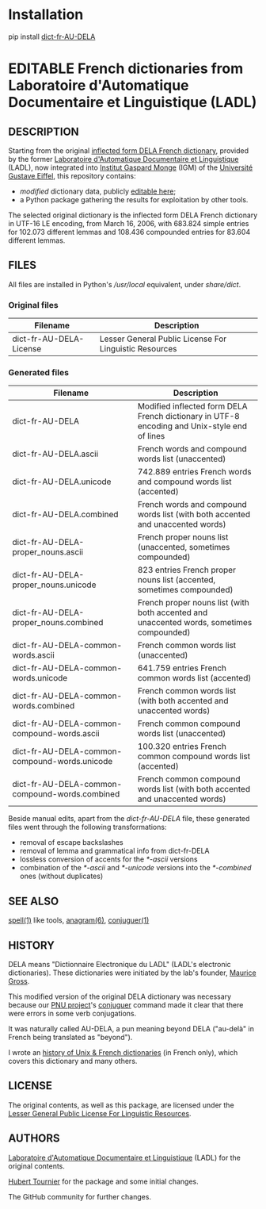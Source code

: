 # Installation
pip install [dict-fr-AU-DELA](https://pypi.org/project/dict-fr-AU-DELA/)

# EDITABLE French dictionaries from Laboratoire d'Automatique Documentaire et Linguistique (LADL)

## DESCRIPTION
Starting from the original [inflected form DELA French dictionary](https://infolingu.univ-mlv.fr/DonneesLinguistiques/Dictionnaires/telechargement.html),
provided by the former [Laboratoire d'Automatique Documentaire et Linguistique](https://infolingu.univ-mlv.fr/LADL/Historique.html) (LADL),
now integrated into [Institut Gaspard Monge](https://igm.univ-gustave-eiffel.fr/) (IGM) of the [Université Gustave Eiffel](https://www.univ-gustave-eiffel.fr/),
this repository contains:
* *modified* dictionary data, publicly [editable here](https://github.com/HubTou/dict-fr-AU-DELA/tree/main/data);
* a Python package gathering the results for exploitation by other tools.

The selected original dictionary is the inflected form DELA French dictionary in UTF-16 LE encoding,
from March 16, 2006, with 683.824 simple entries for 102.073 different lemmas and 108.436 compounded entries for 83.604 different lemmas.

## FILES
All files are installed in Python's */usr/local* equivalent, under *share/dict*.

### Original files

Filename|Description
---|---
dict-fr-AU-DELA-License|Lesser General Public License For Linguistic Resources

### Generated files

Filename|Description
---|---
dict-fr-AU-DELA|Modified inflected form DELA French dictionary in UTF-8 encoding and Unix-style end of lines
dict-fr-AU-DELA.ascii|French words and compound words list (unaccented)
dict-fr-AU-DELA.unicode|742.889 entries French words and compound words list (accented)
dict-fr-AU-DELA.combined|French words and compound words list (with both accented and unaccented words)
dict-fr-AU-DELA-proper_nouns.ascii|French proper nouns list (unaccented, sometimes compounded)
dict-fr-AU-DELA-proper_nouns.unicode|823 entries French proper nouns list (accented, sometimes compounded)
dict-fr-AU-DELA-proper_nouns.combined|French proper nouns list (with both accented and unaccented words, sometimes compounded)
dict-fr-AU-DELA-common-words.ascii|French common words list (unaccented)
dict-fr-AU-DELA-common-words.unicode|641.759 entries French common words list (accented)
dict-fr-AU-DELA-common-words.combined|French common words list (with both accented and unaccented words)
dict-fr-AU-DELA-common-compound-words.ascii|French common compound words list (unaccented)
dict-fr-AU-DELA-common-compound-words.unicode|100.320 entries French common compound words list (accented)
dict-fr-AU-DELA-common-compound-words.combined|French common compound words list (with both accented and unaccented words)

Beside manual edits, apart from the *dict-fr-AU-DELA* file, these generated files went through the following transformations:
* removal of escape backslashes
* removal of lemma and grammatical info from dict-fr-DELA
* lossless conversion of accents for the *\*-ascii* versions
* combination of the *\*-ascii* and *\*-unicode* versions into the *\*-combined* ones (without duplicates)

## SEE ALSO
[spell(1)](https://www.freebsd.org/cgi/man.cgi?query=spell) like tools,
[anagram(6)](https://github.com/HubTou/anagram/blob/main/README.md),
[conjuguer(1)](https://github.com/HubTou/conjuguer/blob/main/README.md)

## HISTORY
DELA means "Dictionnaire Electronique du LADL" (LADL's electronic dictionaries). These dictionaries were initiated by the lab's founder, [Maurice Gross](https://fr.wikipedia.org/wiki/Maurice_Gross).

This modified version of the original DELA dictionary was necessary because our [PNU project](https://github.com/HubTou/PNU)'s
[conjuguer](https://github.com/HubTou/conjuguer) command made it clear that there were errors in some verb conjugations.

It was naturally called AU-DELA, a pun meaning beyond DELA ("au-delà" in French being translated as "beyond"). 

I wrote an [history of Unix & French dictionaries](https://github.com/HubTou/PNU/wiki/Les-dictionnaires-sous-Unix) (in French only),
which covers this dictionary and many others.

## LICENSE
The original contents, as well as this package, are licensed under the [Lesser General Public License For Linguistic Resources](http://infolingu.univ-mlv.fr/DonneesLinguistiques/Lexiques-Grammaires/lgpllr.html).

## AUTHORS
[Laboratoire d'Automatique Documentaire et Linguistique](https://infolingu.univ-mlv.fr/LADL/Historique.html) (LADL) for the original contents.

[Hubert Tournier](https://github.com/HubTou) for the package and some initial changes.

The GitHub community for further changes.
